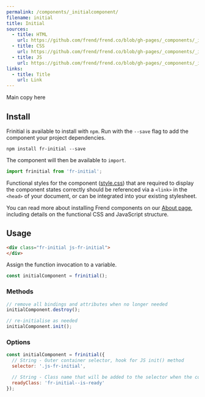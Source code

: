 ```yaml
---
permalink: /components/_initialcomponent/
filename: initial
title: Initial
sources:
  - title: HTML
    url: https://github.com/frend/frend.co/blob/gh-pages/_components/_initialcomponent/src/index.html
  - title: CSS
    url: https://github.com/frend/frend.co/blob/gh-pages/_components/_initialcomponent/src/style.css
  - title: JS
    url: https://github.com/frend/frend.co/blob/gh-pages/_components/_initialcomponent/src/index.js
links:
  - title: Title
    url: Link
---
```


Main copy here

## Install

Frinitial is available to install with `npm`. Run with the `--save` flag to add the component your project dependencies.

~~~
npm install fr-initial --save
~~~

The component will then be available to `import`.

~~~ js
import frinitial from 'fr-initial';
~~~

Functional styles for the component ([style.css](https://raw.githubusercontent.com/frend/frend.co/gh-pages/_components/_initialcomponent/src/style.css)) that are required to display the component states correctly should be referenced via a `<link>` in the `<head>` of your document, or can be integrated into your existing stylesheet.

You can read more about installing Frend components on our [About page](https://frend.co/about/), including details on the functional CSS and JavaScript structure.

## Usage

~~~ html
<div class="fr-initial js-fr-initial">
</div>
~~~

Assign the function invocation to a variable.

~~~ js
const initialComponent = frinitial();
~~~

### Methods

~~~ js
// remove all bindings and attributes when no longer needed
initialComponent.destroy();

// re-initialise as needed
initialComponent.init();
~~~

### Options

~~~ js
const initialComponent = frinitial({
  // String - Outer container selector, hook for JS init() method
  selector: '.js-fr-initial',

  // String - Class name that will be added to the selector when the component has been initialised
  readyClass: 'fr-initial--is-ready'
});
~~~
